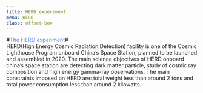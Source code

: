 ```yaml
---
title: HERD_experiment
menu: HERD
class: offset-box
---
```

#<span style="color:rgb(71, 133, 231)">The HERD experiment</span>#
</br> HERD(High Energy Cosmic Radiation Detection) facility is one of the Cosmic Lighthouse Program onboard China’s Space Station, planned to be launched and assembled in 2020. The main science objectives of HERD onboard china’s space station are detecting dark matter particle, study of cosmic ray composition and high energy gamma-ray observations. The main constraints imposed on HERD are: total weight less than around 2 tons and total power consumption less than around 2 kilowatts.
